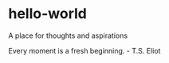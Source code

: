 # hello-world
A place for thoughts and aspirations

Every moment is a fresh beginning. - T.S. Eliot
